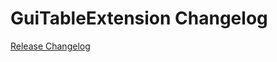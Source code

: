 # GuiTableExtension Changelog

[Release Changelog](https://github.com/spryker/gui-table-extension/releases)
